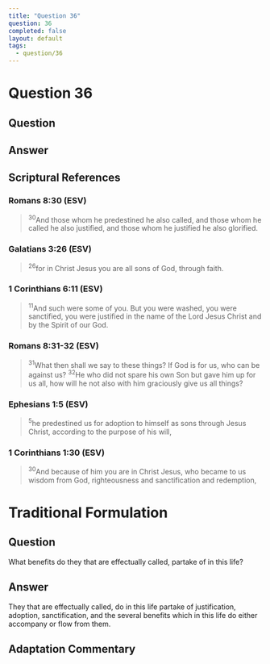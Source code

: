 ```yaml
---
title: "Question 36"
question: 36
completed: false
layout: default
tags:
  - question/36
---
```

# Question 36

## Question


## Answer


## Scriptural References
### Romans 8:30 (ESV)
> <sup>30</sup>And those whom he predestined he also called, and those whom he called he also justified, and those whom he justified he also glorified.

### Galatians 3:26 (ESV)
> <sup>26</sup>for in Christ Jesus you are all sons of God, through faith.

### 1 Corinthians 6:11 (ESV)
> <sup>11</sup>And such were some of you. But you were washed, you were sanctified, you were justified in the name of the Lord Jesus Christ and by the Spirit of our God.

### Romans 8:31-32 (ESV)
> <sup>31</sup>What then shall we say to these things? If God is for us, who can be against us?
> <sup>32</sup>He who did not spare his own Son but gave him up for us all, how will he not also with him graciously give us all things?

### Ephesians 1:5 (ESV)
> <sup>5</sup>he predestined us for adoption to himself as sons through Jesus Christ, according to the purpose of his will,

### 1 Corinthians 1:30 (ESV)
> <sup>30</sup>And because of him you are in Christ Jesus, who became to us wisdom from God, righteousness and sanctification and redemption,

# Traditional Formulation
## Question
What benefits do they that are effectually called, partake of in this life?

## Answer
They that are effectually called, do in this life partake of justification, adoption, sanctification, and the several benefits which in this life do either accompany or flow from them.

## Adaptation Commentary
